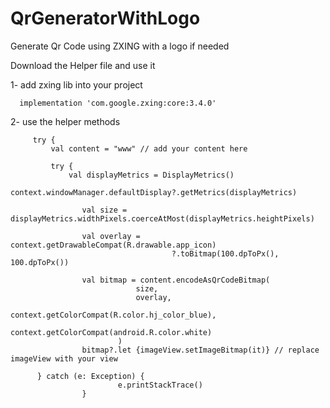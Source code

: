 # QrGeneratorWithLogo
Generate Qr Code using ZXING with a logo if needed

Download the Helper file and use it

1- add zxing lib into your project

      implementation 'com.google.zxing:core:3.4.0'
      
2- use the helper methods 

	     try {
			 val content = "www" // add your content here

			 try {
				 val displayMetrics = DisplayMetrics()
				 context.windowManager.defaultDisplay?.getMetrics(displayMetrics)

					val size = displayMetrics.widthPixels.coerceAtMost(displayMetrics.heightPixels)

					val overlay = context.getDrawableCompat(R.drawable.app_icon)
										?.toBitmap(100.dpToPx(), 100.dpToPx())

					val bitmap = content.encodeAsQrCodeBitmap(
								size,
								overlay,
								context.getColorCompat(R.color.hj_color_blue),
								context.getColorCompat(android.R.color.white)
							)
					bitmap?.let {imageView.setImageBitmap(it)} // replace imageView with your view
						
          } catch (e: Exception) {
							e.printStackTrace()
					}      

